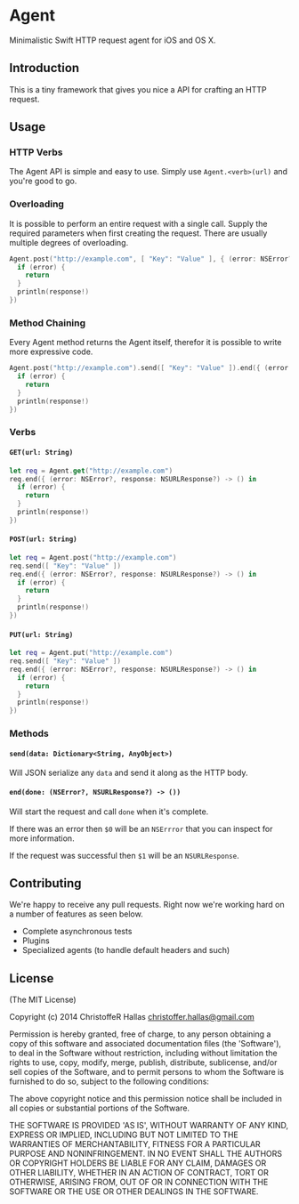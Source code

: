 # Agent

Minimalistic Swift HTTP request agent for iOS and OS X.

## Introduction

This is a tiny framework that gives you nice a API for crafting an HTTP request.

## Usage

### HTTP Verbs

The Agent API is simple and easy to use. Simply use ```Agent.<verb>(url)``` and
you're good to go.

### Overloading

It is possible to perform an entire request with a single call. Supply the
required parameters when first creating the request. There are usually multiple
degrees of overloading.

```swift
Agent.post("http://example.com", [ "Key": "Value" ], { (error: NSError?, response: NSURLResponse?) -> () in
  if (error) {
    return
  }
  println(response!)
})
```

### Method Chaining

Every Agent method returns the Agent itself, therefor it is possible to write
more expressive code.

```swift
Agent.post("http://example.com").send([ "Key": "Value" ]).end({ (error: NSError?, response: NSURLResponse?) -> () in
  if (error) {
    return
  }
  println(response!)
})
```

### Verbs

#### ```GET(url: String)```

```swift
let req = Agent.get("http://example.com")
req.end({ (error: NSError?, response: NSURLResponse?) -> () in
  if (error) {
    return
  }
  println(response!)
})
```

#### ```POST(url: String)```

```swift
let req = Agent.post("http://example.com")
req.send([ "Key": "Value" ])
req.end({ (error: NSError?, response: NSURLResponse?) -> () in
  if (error) {
    return
  }
  println(response!)
})
```

#### ```PUT(url: String)```

```swift
let req = Agent.put("http://example.com")
req.send([ "Key": "Value" ])
req.end({ (error: NSError?, response: NSURLResponse?) -> () in
  if (error) {
    return
  }
  println(response!)
})
```

### Methods

#### ```send(data: Dictionary<String, AnyObject>)```

Will JSON serialize any ```data``` and send it along as the HTTP body.

#### ```end(done: (NSError?, NSURLResponse?) -> ())```

Will start the request and call ```done``` when it's complete.

If there was an error then ```$0``` will be an ```NSErrror``` that you can inspect for
more information.

If the request was successful then ```$1``` will be an ```NSURLResponse```.

## Contributing

We're happy to receive any pull requests. Right now we're working hard on a
number of features as seen below.

- Complete asynchronous tests
- Plugins
- Specialized agents (to handle default headers and such)

## License

(The MIT License)

Copyright (c) 2014 ChristoffeR Hallas <christoffer.hallas@gmail.com>

Permission is hereby granted, free of charge, to any person obtaining
a copy of this software and associated documentation files (the
'Software'), to deal in the Software without restriction, including
without limitation the rights to use, copy, modify, merge, publish,
distribute, sublicense, and/or sell copies of the Software, and to
permit persons to whom the Software is furnished to do so, subject to
the following conditions:

The above copyright notice and this permission notice shall be
included in all copies or substantial portions of the Software.

THE SOFTWARE IS PROVIDED 'AS IS', WITHOUT WARRANTY OF ANY KIND,
EXPRESS OR IMPLIED, INCLUDING BUT NOT LIMITED TO THE WARRANTIES OF
MERCHANTABILITY, FITNESS FOR A PARTICULAR PURPOSE AND NONINFRINGEMENT.
IN NO EVENT SHALL THE AUTHORS OR COPYRIGHT HOLDERS BE LIABLE FOR ANY
CLAIM, DAMAGES OR OTHER LIABILITY, WHETHER IN AN ACTION OF CONTRACT,
TORT OR OTHERWISE, ARISING FROM, OUT OF OR IN CONNECTION WITH THE
SOFTWARE OR THE USE OR OTHER DEALINGS IN THE SOFTWARE.
